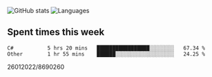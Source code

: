 ![GitHub stats](https://github-readme-stats.vercel.app/api?username=emipa606&theme=github_dark&show_icons=true) 
![Languages](https://github-readme-stats.vercel.app/api/top-langs/?username=emipa606&theme=github_dark&layout=compact)

## Spent times this week
<!--START_SECTION:waka-->

```text
C#           5 hrs 20 mins   █████████████████░░░░░░░░   67.34 %
Other        1 hr 55 mins    ██████░░░░░░░░░░░░░░░░░░░   24.25 %
```

<!--END_SECTION:waka-->


26012022/8690260
